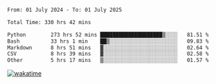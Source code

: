 <!--START_SECTION:waka-->

```txt
From: 01 July 2024 - To: 01 July 2025

Total Time: 330 hrs 42 mins

Python        273 hrs 52 mins ████████████████████▒░░░░   81.51 %
Bash          33 hrs 1 min    ██▒░░░░░░░░░░░░░░░░░░░░░░   09.83 %
Markdown      8 hrs 51 mins   ▓░░░░░░░░░░░░░░░░░░░░░░░░   02.64 %
CSV           8 hrs 39 mins   ▓░░░░░░░░░░░░░░░░░░░░░░░░   02.58 %
Other         5 hrs 17 mins   ▒░░░░░░░░░░░░░░░░░░░░░░░░   01.57 %
```

<!--END_SECTION:waka-->
[![wakatime](https://wakatime.com/badge/user/5f89a63a-5294-4958-ad30-2b3455e63f2a.svg)](https://wakatime.com/@5f89a63a-5294-4958-ad30-2b3455e63f2a)
